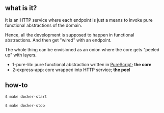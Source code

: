 ## what is it?

It is an HTTP service where each endpoint is just a means to invoke
pure functional abstractions of the domain.

Hence, all the development is supposed to happen in functional abstractions.
And then get "wired" with an endpoint.

The whole thing can be envisioned as an onion where the core gets "peeled up" with layers.

- 1-pure-lib: pure functional abstraction written in [PureScript](http://www.purescript.org/); **the core**
- 2-express-app: core wrapped into HTTP service; **the peel**

## how-to

```sh
$ make docker-start
```

```sh
$ make docker-stop
```
